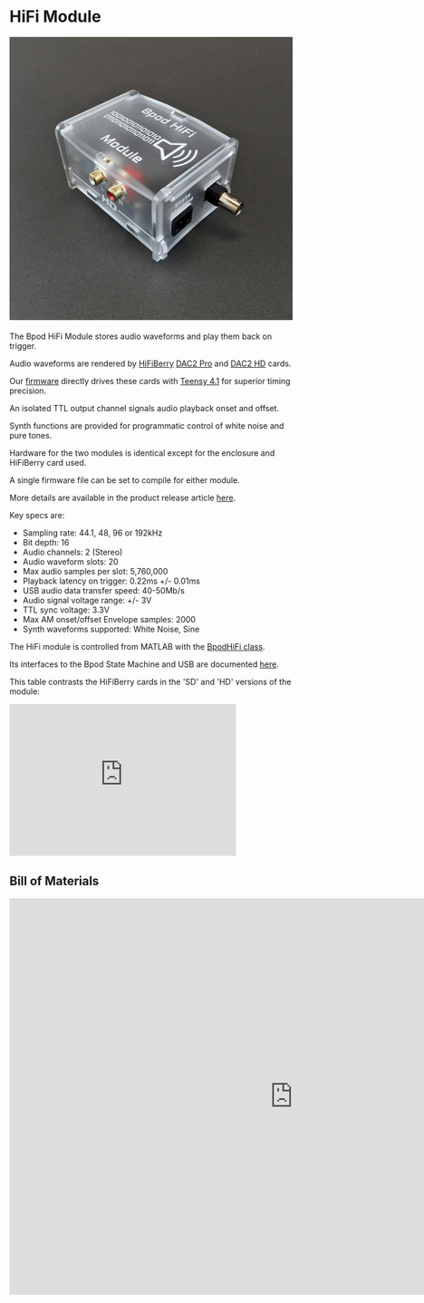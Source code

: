 # HiFi Module
<img src="../../images/bpod-hifi.jpg" alt="drawing" width="500"/><br><br>
The Bpod HiFi Module stores audio waveforms and play them back on trigger.

Audio waveforms are rendered by [HiFiBerry](https://www.google.com/url?q=https%3A%2F%2Fwww.hifiberry.com%2F&sa=D&sntz=1&usg=AOvVaw0MmWWvePk-wEiPqorUFfaO) [DAC2 Pro](https://www.google.com/url?q=https%3A%2F%2Fwww.hifiberry.com%2Fdocs%2Fdata-sheets%2Fdatasheet-dac2-pro%2F&sa=D&sntz=1&usg=AOvVaw2UpAYi7CokH-lqQp_sSOAo) and [DAC2 HD](https://www.google.com/url?q=https%3A%2F%2Fwww.hifiberry.com%2Fdocs%2Fdata-sheets%2Fdatasheet-dac-hd%2F&sa=D&sntz=1&usg=AOvVaw15LwCjfSITr3cyBx33L5hl) cards.

Our [firmware](https://www.google.com/url?q=https%3A%2F%2Fgithub.com%2Fsanworks%2FBpod_HiFi_Firmware&sa=D&sntz=1&usg=AOvVaw2ZMAy5LNY3KO1RRxuJC9g3) directly drives these cards with [Teensy 4.1](https://www.google.com/url?q=https%3A%2F%2Fwww.pjrc.com%2Fstore%2Fteensy41.html&sa=D&sntz=1&usg=AOvVaw0Ix4K9Z2Inj9R6DoE9DxJP) for superior timing precision.

An isolated TTL output channel signals audio playback onset and offset.

Synth functions are provided for programmatic control of white noise and pure tones.

Hardware for the two modules is identical except for the enclosure and HiFiBerry card used.

A single firmware file can be set to compile for either module.

More details are available in the product release article [here](https://sanworks.io/news/viewArticle.php?articleID=HiFi01).

Key specs are:

- Sampling rate: 44.1, 48, 96 or 192kHz
- Bit depth: 16
- Audio channels: 2 (Stereo)
- Audio waveform slots: 20
- Max audio samples per slot: 5,760,000
- Playback latency on trigger: 0.22ms +/- 0.01ms
- USB audio data transfer speed: 40-50Mb/s
- Audio signal voltage range: +/- 3V
- TTL sync voltage: 3.3V
- Max AM onset/offset Envelope samples: 2000
- Synth waveforms supported: White Noise, Sine

The HiFi module is controlled from MATLAB with the [BpodHiFi class](../module-documentation/hifi-module.md).

Its interfaces to the Bpod State Machine and USB are documented [here](../serial-interfaces/hifi-module-serial-interface.md).

This table contrasts the HiFiBerry cards in the 'SD' and 'HD' versions of the module:

<iframe width=400 jsname="L5Fo6c" jscontroller="usmiIb" jsaction="rcuQ6b:WYd;" class="YMEQtf DnR2hf L6cTce-purZT L6cTce-pSzOP KfXz0b" sandbox="allow-scripts allow-popups allow-forms allow-same-origin allow-popups-to-escape-sandbox allow-downloads allow-modals" frameborder="0" aria-label="Spreadsheet, HiFi Module Comparison" style="height: 268px" allowfullscreen="" src="https://docs.google.com/spreadsheets/d/1sHyfGqV-IkvTB1UVjjvFqv3ITArC2krG1VzMo9Z8gLc/htmlembed?authuser=0"></iframe>

## Bill of Materials
<iframe height=700 width=1000 jsname="L5Fo6c" jscontroller="usmiIb" jsaction="rcuQ6b:WYd;" class="YMEQtf L6cTce-purZT L6cTce-pSzOP KfXz0b" sandbox="allow-scripts allow-popups allow-forms allow-same-origin allow-popups-to-escape-sandbox allow-downloads allow-modals" frameborder="0" aria-label="Spreadsheet, HiFi Module BOM" allowfullscreen="" src="https://docs.google.com/spreadsheets/d/12IV6EH0wJ04lvYyQvK4MSJ5uNonhKb-8kxIhhijEA9U/htmlembed?authuser=0"></iframe>
